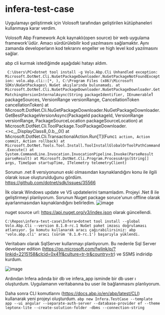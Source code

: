 # infera-test-case
 
Uygulamayı geliştirmek için Volosoft tarafından geliştirilen kütüphaneleri kullanmaya karar verdim. 

Volosoft Abp Framework Açık kaynaklı(open source) bir web uygulama framework'üdür. Amacı sürdürülebilir kod yazılmasını sağlamaktır. Aynı zamanda developerların kod tekrarını engeller ve high level kod yazılmasını sağlar.

abp cli kurmak istediğimde aşağıdaki hatayı aldım.

`
C:\Users\PC>dotnet tool install -g Volo.Abp.Cli
Unhandled exception: Microsoft.DotNet.Cli.NuGetPackageDownloader.NuGetPackageNotFoundException: volo.abp.cli::[*, ), C:\Program Files (x86)\Microsoft SDKs\NuGetPackages\ NuGet akışlarında bulunamadı.
   at Microsoft.DotNet.Cli.NuGetPackageDownloader.NuGetPackageDownloader.GetMatchingVersionInternalAsync(String packageIdentifier, IEnumerable`1 packageSources, VersionRange versionRange, CancellationToken cancellationToken)
   at Microsoft.DotNet.Cli.NuGetPackageDownloader.NuGetPackageDownloader.GetBestPackageVersionAsync(PackageId packageId, VersionRange versionRange, PackageSourceLocation packageSourceLocation)
   at Microsoft.DotNet.Cli.ToolPackage.ToolPackageDownloader.<>c__DisplayClass8_0.<InstallPackage>b__0()
   at Microsoft.DotNet.Cli.TransactionalAction.Run[T](Func`1 action, Action commit, Action rollback)
   at Microsoft.DotNet.Tools.Tool.Install.ToolInstallGlobalOrToolPathCommand.Execute()
   at System.CommandLine.Invocation.InvocationPipeline.Invoke(ParseResult parseResult)
   at Microsoft.DotNet.Cli.Program.ProcessArgs(String[] args, TimeSpan startupTime, ITelemetry telemetryClient)
`

Sorunun .net 8 versiyonunun eski olmasından kaynaklandığını konu ile ilgili olarak issue oluşturulduğunu gördüm. 
https://github.com/dotnet/sdk/issues/35566

İlk olarak Windows update ve VS updatelerini tamamladım. Projeyi .Net 8 ile geliştirmeyi planlıyorum.
Sorunun Nuget package soruce'unun offline olarak ayarlanmasından kaynaklandığını belirledim.
![image](https://github.com/hasanbinboga/infera-test-case/assets/27738643/c99780df-1e4f-4695-afb8-826e180f0f33)

nuget source url: https://api.nuget.org/v3/index.json olarak güncellendi. 

`
C:\Repos\infera-test-case\Infera>dotnet tool install --global Volo.Abp.Cli --version 8.1.0-rc.1
NuGet paket imzası doğrulaması atlanıyor.
Şu komutu kullanarak aracı çağırabilirsiniz: abp
'volo.abp.cli' aracı (sürüm '8.1.0-rc.1') başarıyla yüklendi.
`

Veritabanı olarak SqlServer kullanmayı planlıyorum. Bu nedenle Sql Server developer edition (https://go.microsoft.com/fwlink/p/?linkid=2215158&clcid=0x41f&culture=tr-tr&country=tr) ve SSMS indiridip kurdum.

![image](https://github.com/hasanbinboga/infera-test-case/assets/27738643/02ea0c76-9f34-4a2e-9bd0-bf4c7b099a0b)

Ardından Infera adında bir db ve infera_app isminde bir db user ı oluşturdum. Uygulamanın veritabanına bu user ile bağlanmasını planlıyorum.

Daha sonra CLI komutlarını (https://docs.abp.io/en/abp/latest/CLI) kullanarak yeni projeyi oluşturdum.
`abp new Infera.TestCase --template app --ui angular --separate-auth-server --database-provider ef --theme leptonx-lite --create-solution-folder -dbms --connection-string`



